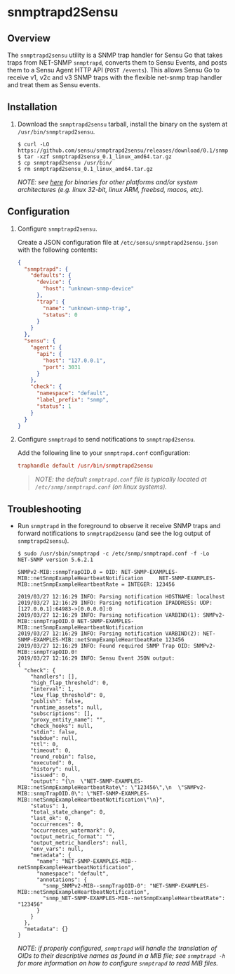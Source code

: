 # snmptrapd2Sensu

## Overview

The `snmptrapd2sensu` utility is a SNMP trap handler for Sensu Go that takes traps from NET-SNMP `snmptrapd`, converts them to Sensu Events, and posts them to
a Sensu Agent HTTP API (`POST /events`). This allows Sensu Go to receive v1, v2c and v3 SNMP traps with the flexible net-snmp trap handler and treat them as Sensu events.

## Installation

1. Download the `snmptrapd2sensu` tarball, install the binary on the system at
   `/usr/bin/snmptrapd2sensu`.

   ```
   $ curl -LO https://github.com/sensu/snmptrapd2sensu/releases/download/0.1/snmptrapd2sensu_0.1_linux_amd64.tar.gz
   $ tar -xzf snmptrapd2sensu_0.1_linux_amd64.tar.gz
   $ cp snmptrapd2sensu /usr/bin/
   $ rm snmptrapd2sensu_0.1_linux_amd64.tar.gz
   ```

   _NOTE: see [here][releases] for binaries for other platforms and/or system
   architectures (e.g. linux 32-bit, linux ARM, freebsd, macos, etc)._

   [releases]: https://github.com/sensu/snmptrapd2sensu/releases

## Configuration

1. Configure `snmptrapd2sensu`.

   Create a JSON configuration file at `/etc/sensu/snmptrapd2sensu.json` with
   the following contents:

   ```json
   {
     "snmptrapd": {
       "defaults": {
         "device": {
           "host": "unknown-snmp-device"
         },
         "trap": {
           "name": "unknown-snmp-trap",
           "status": 0
         }
       }
     },
     "sensu": {
       "agent": {
         "api": {
           "host": "127.0.0.1",
           "port": 3031
         }
       },
       "check": {
         "namespace": "default",
         "label_prefix": "snmp",
         "status": 1
       }
     }
   }
   ```

2. Configure `snmptrapd` to send notifications to `snmptrapd2sensu`.

   Add the following line to your `snmptrapd.conf` configuration:

   ```conf
   traphandle default /usr/bin/snmptrapd2sensu
   ```

   > _NOTE: the default `snmptrapd.conf` file is typically located at
   > `/etc/snmp/snmptrapd.conf` (on linux systems)._

## Troubleshooting

- Run `snmptrapd` in the foreground to observe it receive SNMP traps and forward
  notifications to `snmptrapd2sensu` (and see the log output of
  `snmptrapd2sensu`).

  ```
  $ sudo /usr/sbin/snmptrapd -c /etc/snmp/snmptrapd.conf -f -Lo
  NET-SNMP version 5.6.2.1

  SNMPv2-MIB::snmpTrapOID.0 = OID: NET-SNMP-EXAMPLES-MIB::netSnmpExampleHeartbeatNotification     NET-SNMP-EXAMPLES-MIB::netSnmpExampleHeartbeatRate = INTEGER: 123456

  2019/03/27 12:16:29 INFO: Parsing notification HOSTNAME: localhost
  2019/03/27 12:16:29 INFO: Parsing notification IPADDRESS: UDP: [127.0.0.1]:64983->[0.0.0.0]:0
  2019/03/27 12:16:29 INFO: Parsing notification VARBIND(1): SNMPv2-MIB::snmpTrapOID.0 NET-SNMP-EXAMPLES-MIB::netSnmpExampleHeartbeatNotification
  2019/03/27 12:16:29 INFO: Parsing notification VARBIND(2): NET-SNMP-EXAMPLES-MIB::netSnmpExampleHeartbeatRate 123456
  2019/03/27 12:16:29 INFO: Found required SNMP Trap OID: SNMPv2-MIB::snmpTrapOID.0!
  2019/03/27 12:16:29 INFO: Sensu Event JSON output:
  {
    "check": {
      "handlers": [],
      "high_flap_threshold": 0,
      "interval": 1,
      "low_flap_threshold": 0,
      "publish": false,
      "runtime_assets": null,
      "subscriptions": [],
      "proxy_entity_name": "",
      "check_hooks": null,
      "stdin": false,
      "subdue": null,
      "ttl": 0,
      "timeout": 0,
      "round_robin": false,
      "executed": 0,
      "history": null,
      "issued": 0,
      "output": "{\n  \"NET-SNMP-EXAMPLES-MIB::netSnmpExampleHeartbeatRate\": \"123456\",\n  \"SNMPv2-MIB::snmpTrapOID.0\": \"NET-SNMP-EXAMPLES-MIB::netSnmpExampleHeartbeatNotification\"\n}",
      "status": 1,
      "total_state_change": 0,
      "last_ok": 0,
      "occurrences": 0,
      "occurrences_watermark": 0,
      "output_metric_format": "",
      "output_metric_handlers": null,
      "env_vars": null,
      "metadata": {
        "name": "NET-SNMP-EXAMPLES-MIB--netSnmpExampleHeartbeatNotification",
        "namespace": "default",
        "annotations": {
          "snmp_SNMPv2-MIB--snmpTrapOID-0": "NET-SNMP-EXAMPLES-MIB::netSnmpExampleHeartbeatNotification",
          "snmp_NET-SNMP-EXAMPLES-MIB--netSnmpExampleHeartbeatRate": "123456"
        }
      }
    },
    "metadata": {}
  }
  ```

  _NOTE: if properly configured, `snmptrapd` will handle the translation of OIDs
  to their descriptive names as found in a MIB file; see `snmptrapd -h` for more
  information on how to configure `snmptrapd` to read MIB files._

